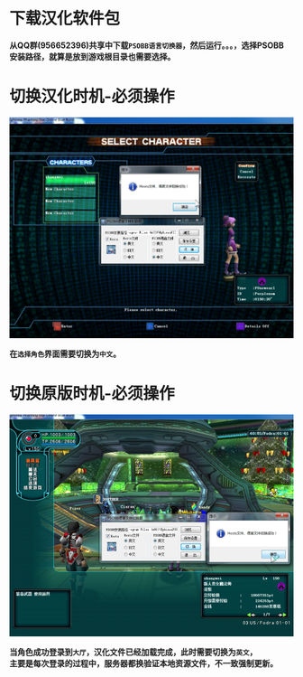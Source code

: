 # 下载汉化软件包

**从QQ群(956652396)共享中下载`PSOBB语言切换器`，然后运行。。。，选择PSOBB
安装路径，就算是放到游戏根目录也需要选择。**

# 切换汉化时机-必须操作

![汉化](./static/img/char_select_cn.jpg)  

**在`选择角色`界面需要切换为`中文`。**

# 切换原版时机-必须操作

![英文](./static/img/char_lobby_en.jpg)

 **当角色成功登录到`大厅`，汉化文件已经加载完成，此时需要切换为`英文`，  
主要是每次登录的过程中，服务器都换验证本地资源文件，不一致强制更新。**
